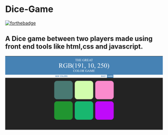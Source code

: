 # Dice-Game
[![forthebadge](https://forthebadge.com/images/badges/made-with-javascript.svg)](https://forthebadge.com)
## A Dice game between two players made using front end tools like html,css and javascript.
<img src="src/img/ui.PNG">
